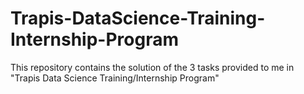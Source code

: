 # Trapis-DataScience-Training-Internship-Program
This repository contains the solution of the 3 tasks provided to me in "Trapis Data Science Training/Internship Program"
